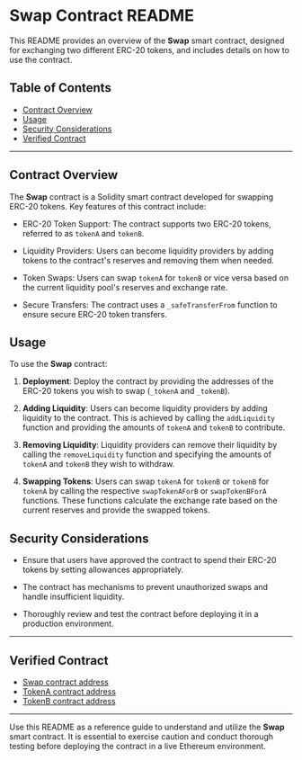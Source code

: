 # Swap Contract README

This README provides an overview of the **Swap** smart contract, designed for exchanging two different ERC-20 tokens, and includes details on how to use the contract.

## Table of Contents

- [Contract Overview](#contract-overview)
- [Usage](#usage)
- [Security Considerations](#security-considerations)
- [Verified Contract](#verified-contract)

---

## Contract Overview

The **Swap** contract is a Solidity smart contract developed for swapping ERC-20 tokens. Key features of this contract include:

- ERC-20 Token Support: The contract supports two ERC-20 tokens, referred to as `tokenA` and `tokenB`.

- Liquidity Providers: Users can become liquidity providers by adding tokens to the contract's reserves and removing them when needed.

- Token Swaps: Users can swap `tokenA` for `tokenB` or vice versa based on the current liquidity pool's reserves and exchange rate.

- Secure Transfers: The contract uses a `_safeTransferFrom` function to ensure secure ERC-20 token transfers.

## Usage

To use the **Swap** contract:

1. **Deployment**: Deploy the contract by providing the addresses of the ERC-20 tokens you wish to swap (`_tokenA` and `_tokenB`).

2. **Adding Liquidity**: Users can become liquidity providers by adding liquidity to the contract. This is achieved by calling the `addLiquidity` function and providing the amounts of `tokenA` and `tokenB` to contribute.

3. **Removing Liquidity**: Liquidity providers can remove their liquidity by calling the `removeLiquidity` function and specifying the amounts of `tokenA` and `tokenB` they wish to withdraw.

4. **Swapping Tokens**: Users can swap `tokenA` for `tokenB` or `tokenB` for `tokenA` by calling the respective `swapTokenAForB` or `swapTokenBForA` functions. These functions calculate the exchange rate based on the current reserves and provide the swapped tokens.

## Security Considerations

- Ensure that users have approved the contract to spend their ERC-20 tokens by setting allowances appropriately.

- The contract has mechanisms to prevent unauthorized swaps and handle insufficient liquidity.

- Thoroughly review and test the contract before deploying it in a production environment.

---

## Verified Contract

- [Swap contract address](https://sepolia.etherscan.io/address/0x4ac04c80F69a4743F9e38e84A60cFA55ecb8DC47#code)
- [TokenA contract address](https://sepolia.etherscan.io/address/0x7E0574e87c0040f837b6214158f27d5bB50330B7#code)
- [TokenB contract address](https://sepolia.etherscan.io/address/0x04f24c5514491AD0843480aCAe707319B3FCb176#code)

---

Use this README as a reference guide to understand and utilize the **Swap** smart contract. It is essential to exercise caution and conduct thorough testing before deploying the contract in a live Ethereum environment.
